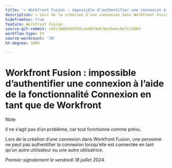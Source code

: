 ```yaml
---
title: '« Workfront Fusion : impossible d’authentifier une connexion à l’aide de la fonctionnalité Connexion en tant que de Workfront »'
description: « Lors de la création d’une connexion dans Workfront Fusion, une personne ne peut pas authentifier la connexion lorsqu’elle est connectée en tant qu’un autre utilisateur ou une autre utilisatrice. »
hidefromtoc: true
feature: Workfront Fusion
source-git-commit: c05c388824293dcee4074eb76e2beec6e7cc5d6d
workflow-type: ht
source-wordcount: '78'
ht-degree: 100%

---
```



# Workfront Fusion : impossible d’authentifier une connexion à l’aide de la fonctionnalité Connexion en tant que de Workfront

>[!NOTE]
>
>Il ne s’agit pas d’un problème, car tout fonctionne comme prévu.

Lors de la création d’une connexion dans Workfront Fusion, une personne ne peut pas authentifier la connexion lorsqu’elle est connectée en tant qu’un autre utilisateur ou une autre utilisatrice.

_Premier signalement le vendredi 18 juillet 2024._
